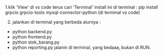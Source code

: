 1.klik 'View' di vs code terus cari 'Terminal'
install ini di terminal : pip install grpcio grpcio-tools mysql-connector-python (di terminal vs code)

2. jalankan di terminal yang berbeda
alurnya :
- python backend.py
- python frontend.py
- python stok_barang.py
- python reporting.py 
jalanin di terminal, yang bedaaa, bukan di RUN.
